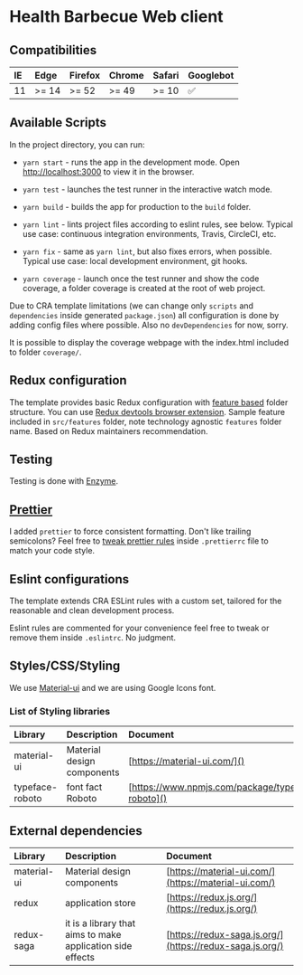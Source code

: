 # Health Barbecue Web client

## Compatibilities

| IE   | Edge | Firefox | Chrome | Safari | Googlebot |
| :------- | :------- | :------- | :------- | :------- | :------- |
| 11    | >= 14 | >= 52 | >= 49 | >= 10 | ✅ |

## Available Scripts

In the project directory, you can run:

- `yarn start` - runs the app in the development mode. Open [http://localhost:3000](http://localhost:3000) to view it in the browser.

- `yarn test` - launches the test runner in the interactive watch mode.

- `yarn build` - builds the app for production to the `build` folder.

- `yarn lint` - lints project files according to eslint rules, see below. Typical use case: continuous integration environments, Travis, CircleCI, etc.

- `yarn fix` - same as `yarn lint`, but also fixes errors, when possible. Typical use case: local development environment, git hooks.

- `yarn coverage` - launch once the test runner and show the code coverage, a folder coverage is created at the root of web project.

Due to CRA template limitations (we can change only `scripts` and `dependencies` inside generated `package.json`) all configuration is done by adding config files where possible. Also no `devDependencies` for now, sorry.

It is possible to display the coverage webpage with the index.html included to folder `coverage/`.

## Redux configuration

The template provides basic Redux configuration with [feature based](https://redux.js.org/style-guide/style-guide/#structure-files-as-feature-folders-or-ducks) folder structure. You can use [Redux devtools browser extension](http://extension.remotedev.io/). Sample feature included in `src/features` folder, note technology agnostic `features` folder name. Based on Redux maintainers recommendation.

## Testing

Testing is done with [Enzyme](https://airbnb.io/enzyme/).

## [Prettier](https://prettier.io/)

I added `prettier` to force consistent formatting. Don't like trailing semicolons? Feel free to [tweak prettier rules](https://prettier.io/docs/en/configuration.html) inside `.prettierrc` file to match your code style.

## Eslint configurations

The template extends CRA ESLint rules with a custom set, tailored for the reasonable and clean development process.

Eslint rules are commented for your convenience feel free to tweak or remove them inside `.eslintrc`. No judgment.

## Styles/CSS/Styling

We use [Material-ui](https://material-ui.com/) and we are using Google Icons font.

### List of Styling libraries

| Library | Description | Document |
| :------ | :------- | :------- |
| material-ui | Material design components | [https://material-ui.com/]() |
| typeface-roboto | font fact Roboto | [https://www.npmjs.com/package/typeface-roboto]() |

## External dependencies

| Library | Description | Document |
| :------ | :------- | :------- |
| material-ui | Material design components | [https://material-ui.com/](https://material-ui.com/) |
| redux | application store | [https://redux.js.org/](https://redux.js.org/) |
| redux-saga | it is a library that aims to make application side effects | [https://redux-saga.js.org/](https://redux-saga.js.org/) |